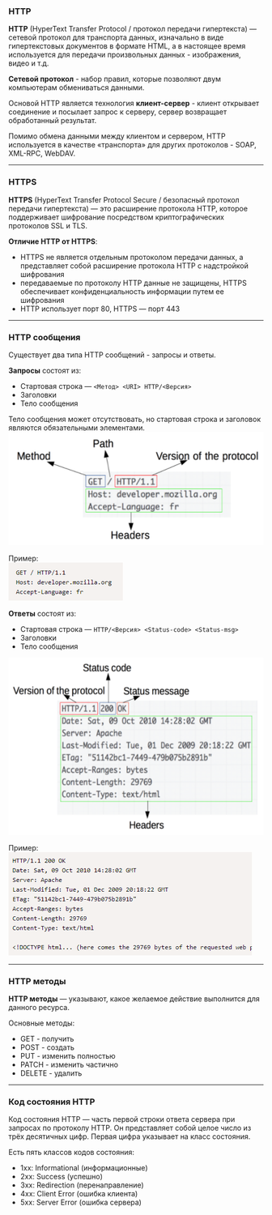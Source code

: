 ### HTTP

**HTTP** (HyperText Transfer Protocol / протокол передачи гипертекста) — сетевой протокол для транспорта данных, изначально в виде гипертекстовых документов в формате HTML, а в настоящее время используется для передачи произвольных данных - изображения, видео и т.д. 

**Сетевой протокол** - набор правил, которые позволяют двум компьютерам обмениваться данными.

Основой HTTP является технология **клиент-сервер** - клиент открывает соединение и посылает запрос к серверу, сервер возвращает обработанный результат.

Помимо обмена данными между клиентом и сервером, HTTP используется в качестве «транспорта» для других протоколов - SOAP, XML-RPC, WebDAV.

---

### HTTPS

**HTTPS** (HyperText Transfer Protocol Secure / безопасный протокол передачи гипертекста) — это расширение протокола HTTP, которое поддерживает шифрование посредством криптографических протоколов SSL и TLS.

**Отличие HTTP от HTTPS**:
- HTTPS не является отдельным протоколом передачи данных, а представляет собой расширение протокола HTTP с надстройкой шифрования
- передаваемые по протоколу HTTP данные не защищены, HTTPS обеспечивает конфиденциальность информации путем ее шифрования
- HTTP использует порт 80, HTTPS — порт 443

---

### HTTP сообщения

Существует два типа HTTP сообщений - запросы и ответы.

**Запросы** состоят из: 
- Стартовая строка — `<Метод> <URI> HTTP/<Версия>`
- Заголовки
- Тело сообщения

Тело сообщения может отсутствовать, но стартовая строка и заголовок являются обязательными элементами.    
![](./imgs/00.http-res.png)

Пример:    
![](./imgs/00.http-req-ex.png)

**Ответы** состоят из:
- Стартовая строка — `HTTP/<Версия> <Status-code> <Status-msg>`
- Заголовки
- Тело сообщения

![](./imgs/00.http-req.png)

Пример:    
![](./imgs/00.http-res-ex.png)

---

### HTTP методы

**HTTP методы** — указывают, какое желаемое действие выполнится для данного ресурса. 

Основные методы:
- GET - получить
- POST - создать
- PUT - изменить полностью
- PATCH - изменить частично
- DELETE - удалить

---

### Код состояния HTTP

Код состояния HTTP — часть первой строки ответа сервера при запросах по протоколу HTTP. Он представляет собой целое число из трёх десятичных цифр. Первая цифра указывает на класс состояния. 

Есть пять классов кодов состояния:
- 1xx: Informational (информационные)
- 2xx: Success (успешно)
- 3xx: Redirection (перенаправление)
- 4xx: Client Error (ошибка клиента)
- 5xx: Server Error (ошибка сервера)

